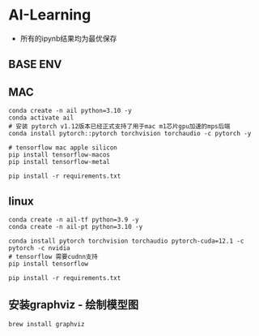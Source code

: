 # AI-Learning

- 所有的ipynb结果均为最优保存

## BASE ENV

## MAC
```shell
conda create -n ail python=3.10 -y
conda activate ail
# 安装 pytorch v1.12版本已经正式支持了用于mac m1芯片gpu加速的mps后端
conda install pytorch::pytorch torchvision torchaudio -c pytorch -y

# tensorflow mac apple silicon
pip install tensorflow-macos
pip install tensorflow-metal

pip install -r requirements.txt
```

## linux
```shell
conda create -n ail-tf python=3.9 -y
conda create -n ail-pt python=3.10 -y

conda install pytorch torchvision torchaudio pytorch-cuda=12.1 -c pytorch -c nvidia
# tensorflow 需要cudnn支持
pip install tensorflow

pip install -r requirements.txt
```

## 安装graphviz - 绘制模型图
```shell
brew install graphviz
```